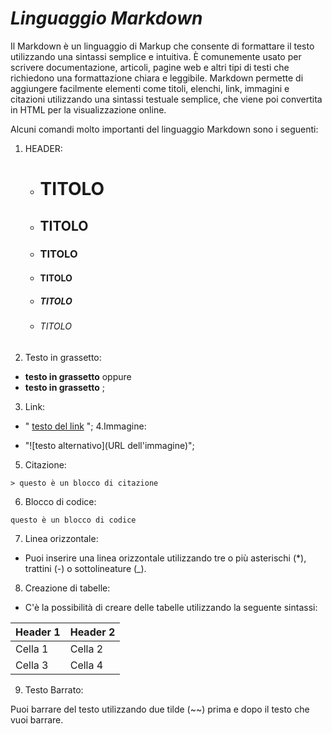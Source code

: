 <!-- @format -->

# _Linguaggio Markdown_

Il Markdown è un linguaggio di Markup che consente di formattare il testo utilizzando una sintassi semplice e intuitiva. È comunemente usato per scrivere documentazione, articoli, pagine web e altri tipi di testi che richiedono una formattazione chiara e leggibile. Markdown permette di aggiungere facilmente elementi come titoli, elenchi, link, immagini e citazioni utilizzando una sintassi testuale semplice, che viene poi convertita in HTML per la visualizzazione online.

Alcuni comandi molto importanti del linguaggio Markdown sono i seguenti:

1. HEADER:
   - # TITOLO
   - ## TITOLO
   - ### TITOLO
   - #### TITOLO
   - ##### TITOLO
   - ###### TITOLO
2. Testo in grassetto:

- **testo in grassetto** oppure
- **testo in grassetto** ;

3. Link:

- " [testo del link](url) ";
  4.Immagine:

- "![testo alternativo](URL dell'immagine)";

5. Citazione:

```
> questo è un blocco di citazione
```

6. Blocco di codice:

```
questo è un blocco di codice
```

7. Linea orizzontale:

- Puoi inserire una linea orizzontale utilizzando tre o più asterischi (\*), trattini (-) o sottolineature (\_).

8. Creazione di tabelle:

- C'è la possibilità di creare delle tabelle utilizzando la seguente sintassi:

| Header 1 | Header 2 |
| -------- | -------- |
| Cella 1  | Cella 2  |
| Cella 3  | Cella 4  |

9. Testo Barrato:

Puoi barrare del testo utilizzando due tilde (~~) prima e dopo il testo che vuoi barrare.
